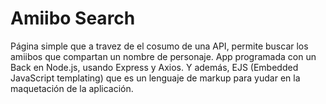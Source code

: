 # Amiibo Search

Página simple que a travez de el cosumo de una API, permite buscar los amiibos que compartan un nombre de personaje.
App programada con un Back en Node.js, usando Express y Axios. Y además, EJS (Embedded JavaScript templating) que es un lenguaje de markup para yudar en la maquetación de la aplicación.
